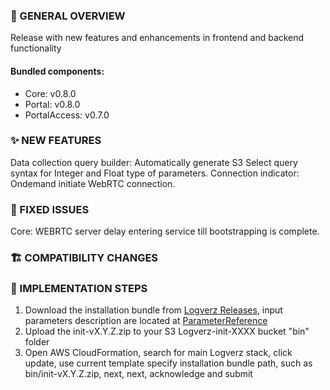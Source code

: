 ### 👀 GENERAL OVERVIEW
Release with new features and enhancements in frontend and backend functionality


####  Bundled components:
*  Core: v0.8.0
*  Portal: v0.8.0
*  PortalAccess: v0.7.0

### ✨ NEW FEATURES
Data collection query builder: Automatically generate S3 Select query syntax for Integer and Float type of parameters.
Connection indicator: Ondemand initiate WebRTC connection. 

### 🐛 FIXED ISSUES

Core: WEBRTC server delay entering service till bootstrapping is complete.


### 🏗️ COMPATIBILITY CHANGES

### 🚀 IMPLEMENTATION STEPS

1. Download the installation bundle from [Logverz Releases](https://github.com/logleads/LogverzReleases/releases), 
   input parameters description are located at [ParameterReference](https://docs.logverz.io/docs/Getting%20Started/ParameterReference)
2. Upload the init-vX.Y.Z.zip to your S3 Logverz-init-XXXX bucket "bin" folder
3. Open AWS CloudFormation, search for main Logverz stack, click update, use current template specify
   installation bundle path, such as bin/init-vX.Y.Z.zip, next, next, acknowledge and submit